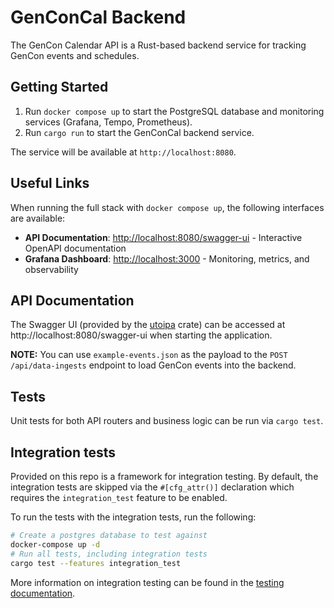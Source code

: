 # GenConCal Backend

The GenCon Calendar API is a Rust-based backend service for tracking GenCon events and schedules.

## Getting Started

1. Run `docker compose up` to start the PostgreSQL database and monitoring services (Grafana, Tempo, Prometheus).
2. Run `cargo run` to start the GenConCal backend service.

The service will be available at `http://localhost:8080`.

## Useful Links

When running the full stack with `docker compose up`, the following interfaces are available:

* **API Documentation**: [http://localhost:8080/swagger-ui](http://localhost:8080/swagger-ui) - Interactive OpenAPI documentation
* **Grafana Dashboard**: [http://localhost:3000](http://localhost:3000) - Monitoring, metrics, and observability

## API Documentation

The Swagger UI (provided by the [utoipa](https://github.com/juhaku/utoipa) crate) can be accessed at http://localhost:8080/swagger-ui when starting the application.

**NOTE:** You can use `example-events.json` as the payload to the `POST /api/data-ingests` endpoint to load GenCon events into the backend.

## Tests

Unit tests for both API routers and business logic can be run via `cargo test`.

## Integration tests

Provided on this repo is a framework for integration testing. By default, the integration tests are skipped via the `#[cfg_attr()]` declaration which requires the `integration_test` feature to be enabled.

To run the tests with the integration tests, run the following:

```bash
# Create a postgres database to test against
docker-compose up -d
# Run all tests, including integration tests
cargo test --features integration_test
```

More information on integration testing can be found in the [testing documentation](./doc/testing.md#writing-integration-tests).

